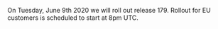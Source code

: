 On Tuesday, June 9th 2020 we will roll out release 179. Rollout for EU customers is scheduled to start at 8pm UTC.
